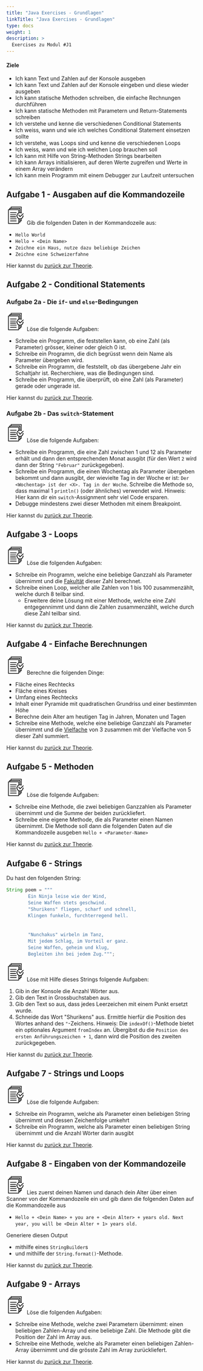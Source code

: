 ```yaml
---
title: "Java Exercises - Grundlagen"
linkTitle: "Java Exercises - Grundlagen"
type: docs
weight: 1
description: >
  Exercises zu Modul #J1
---
```


#### Ziele
* Ich kann Text und Zahlen auf der Konsole ausgeben
* Ich kann Text und Zahlen auf der Konsole eingeben und diese wieder ausgeben
* Ich kann statische Methoden schreiben, die einfache Rechnungen durchführen
* Ich kann statische Methoden mit Parametern und Return-Statements schreiben
* Ich verstehe und kenne die verschiedenen Conditional Statements
* Ich weiss, wann und wie ich welches Conditional Statement einsetzen sollte
* Ich verstehe, was Loops sind und kenne die verschiedenen Loops
* Ich weiss, wann und wie ich welchen Loop brauchen soll
* Ich kann mit Hilfe von String-Methoden Strings bearbeiten
* Ich kann Arrays initialisieren, auf deren Werte zugreifen und Werte in einem Array verändern
* Ich kann mein Programm mit einem Debugger zur Laufzeit untersuchen

## Aufgabe 1 - Ausgaben auf die Kommandozeile
![task1](/images/task.png) Gib die folgenden Daten in der Kommandozeile aus:
* `Hello World`
* `Hello + <Dein Name>`
* `Zeichne ein Haus, nutze dazu beliebige Zeichen`
* `Zeichne eine Schweizerfahne`

Hier kannst du [zurück zur Theorie](../../../../docs/java/java-grundlagen/01_java_intro).

## Aufgabe 2 - Conditional Statements

### Aufgabe 2a - Die `if`- und `else`-Bedingungen
![task1](/images/task.png) Löse die folgende Aufgaben:
* Schreibe ein Programm, die feststellen kann, ob eine Zahl (als Parameter) grösser, kleiner oder gleich 0 ist.
* Schreibe ein Programm, die dich begrüsst wenn dein Name als Parameter übergeben wird.
* Schreibe ein Programm, die feststellt, ob das übergebene Jahr ein Schaltjahr ist. Recherchiere, was die Bedingungen sind.
* Schreibe ein Programm, die überprüft, ob eine Zahl (als Parameter) gerade oder ungerade ist.

Hier kannst du [zurück zur Theorie](../../../../docs/java/java-grundlagen/05_control_structures/#if-statement).

### Aufgabe 2b - Das `switch`-Statement
![task1](/images/task.png) Löse die folgende Aufgaben:
* Schreibe ein Programm, die eine Zahl zwischen 1 und 12 als Parameter erhält und dann den entsprechenden Monat ausgibt (für den Wert `2` wird dann der String `"Februar"` zurückgegeben).
* Schreibe ein Programm, die einen Wochentag als Parameter übergeben bekommt und dann ausgibt, der wievielte Tag in der Woche er ist: `Der <Wochentag> ist der <X>. Tag in der Woche`. Schreibe die Methode so, dass maximal 1 `println()` (oder ähnliches) verwendet wird. Hinweis: Hier kann dir ein `switch`-Assignment sehr viel Code ersparen.
* Debugge mindestens zwei dieser Methoden mit einem Breakpoint.

Hier kannst du [zurück zur Theorie](../../../../docs/java/java-grundlagen/05_control_structures/#switch-statement).

## Aufgabe 3 - Loops
![task1](/images/task.png) Löse die folgenden Aufgaben:
* Schreibe ein Programm, welche eine beliebige Ganzzahl als Parameter übernimmt und die [Fakultät](https://www.studysmarter.de/schule/mathe/algebra/fakultaet/) dieser Zahl berechnet.
* Schreibe einen Loop, welcher alle Zahlen von 1 bis 100 zusammenzählt, welche durch 8 teilbar sind.
    * Erweitere deine Lösung mit einer Methode, welche eine Zahl entgegennimmt und dann die Zahlen zusammenzählt, welche durch diese Zahl teilbar sind.

Hier kannst du [zurück zur Theorie](../../../../docs/java/java-grundlagen/05_control_structures/#schleifen-loops).

## Aufgabe 4 - Einfache Berechnungen
![task1](/images/task.png) Berechne die folgenden Dinge:
* Fläche eines Rechtecks
* Fläche eines Kreises
* Umfang eines Rechtecks
* Inhalt einer Pyramide mit quadratischen Grundriss und einer bestimmten Höhe
* Berechne dein Alter am heutigen Tag in Jahren, Monaten und Tagen
* Schreibe eine Methode, welche eine beliebige Ganzzahl als Parameter übernimmt und die [Vielfache](https://www.studysmarter.de/schule/mathe/algebra/vielfaches/) von 3 zusammen mit der Vielfache von 5 dieser Zahl summiert.

Hier kannst du [zurück zur Theorie](../../../../docs/java/java-grundlagen/06_logic).

## Aufgabe 5 - Methoden
![task1](/images/task.png) Löse die folgende Aufgaben:
* Schreibe eine Methode, die zwei beliebigen Ganzzahlen als Parameter übernimmt und die Summe der beiden zurückliefert.
* Schreibe eine eigene Methode, die als Parameter einen Namen übernimmt. Die Methode soll dann die folgenden Daten auf die Kommandozeile ausgeben ```Hello + <Parameter-Name>```

Hier kannst du [zurück zur Theorie](../../../../docs/java/java-grundlagen/09_methods).

## Aufgabe 6 - Strings
Du hast den folgenden String:


```java
String poem = """
        Ein Ninja leise wie der Wind,
        Seine Waffen stets geschwind.
        "Shurikens" fliegen, scharf und schnell,
        Klingen funkeln, furchterregend hell.


        "Nunchakus" wirbeln im Tanz,
        Mit jedem Schlag, im Vorteil er ganz.
        Seine Waffen, geheim und klug,
        Begleiten ihn bei jedem Zug.""";
```

![task1](/images/task.png) Löse mit Hilfe dieses Strings folgende Aufgaben:
1. Gib in der Konsole die Anzahl Wörter aus.
2. Gib den Text in Grossbuchstaben aus.
3. Gib den Text so aus, dass jedes Leerzeichen mit einem Punkt ersetzt wurde.
4. Schneide das Wort "Shurikens" aus. Ermittle hierfür die Position des Wortes anhand des `"`-Zeichens.
   Hinweis: Die `indexOf()`-Methode bietet ein optionales Argument `fromIndex` an. Übergibst du die `Position des ersten Anführungszeichen + 1`, dann wird die Position des zweiten zurückgegeben.

Hier kannst du [zurück zur Theorie](../../../../docs/java/java-grundlagen/08_strings).

## Aufgabe 7 - Strings und Loops
![task1](/images/task.png) Löse die folgende Aufgaben:
* Schreibe ein Programm, welche als Parameter einen beliebigen String übernimmt und dessen Zeichenfolge umkehrt
* Schreibe ein Programm, welche als Parameter einen beliebigen String übernimmt und die Anzahl Wörter darin ausgibt

Hier kannst du [zurück zur Theorie](../../../../docs/java/java-grundlagen/08_strings).

## Aufgabe 8 - Eingaben von der Kommandozeile
![task1](/images/task.png) Lies zuerst deinen Namen und danach dein Alter über einen Scanner von der Kommandozeile ein und gib dann die folgenden Daten auf die Kommandozeile aus
*   `Hello + <Dein Name> + you are + <Dein Alter> + years old. Next year, you will be <Dein Alter + 1> years old.`

Generiere diesen Output
* mithilfe eines `StringBuilder`s
* und mithilfe der `String.format()`-Methode.

Hier kannst du [zurück zur Theorie](../../../../docs/java/java-grundlagen/10_scanner).

## Aufgabe 9 - Arrays
![task1](/images/task.png) Löse die folgenden Aufgaben:
* Schreibe eine Methode, welche zwei Parametern übernimmt: einen beliebigen Zahlen-Array und eine beliebige Zahl. Die Methode gibt die Position der Zahl im Array aus.
* Schreibe eine Methode, welche als Parameter einen beliebigen Zahlen-Array übernimmt und die grösste Zahl im Array zurückliefert.

Hier kannst du [zurück zur Theorie](../../../../docs/java/java-grundlagen/11_arrays).